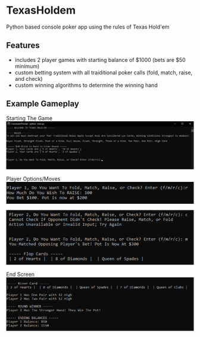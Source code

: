 # TexasHoldem
Python based console poker app using the rules of Texas Hold'em

## Features
- includes 2 player games with starting balance of $1000 (bets are $50 minimum)
- custom betting system with all traiditional poker calls (fold, match, raise, and check)
- custom winning algorithms to determine the winning hand

## Example Gameplay

Starting The Game
![](imgs/start.png)

Player Options/Moves
![](imgs/options.png)

![](imgs/options2.png)

End Screen
![](imgs/end.png)
